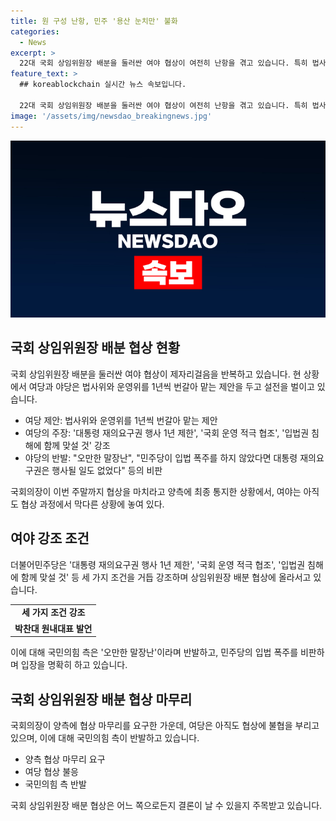 ```yaml
---
title: 원 구성 난항, 민주 '용산 눈치만' 불화
categories:
  - News
excerpt: >
  22대 국회 상임위원장 배분을 둘러싼 여야 협상이 여전히 난항을 겪고 있습니다. 특히 법사위와 운영위를 1년씩 번갈아 맡는 제안을 놓고 여당과 국민의힘이 격돌하고 있습니다. 여당은 3가지 조건을 강조하며 협상을 이끌어가는 반면, 국민의힘은 민주당의 입법 폭주를 비판하며 거부 의사를 드러내고 있습니다. 한편, 민주당은 오늘 당론 상임위를 열고 여당 단독으로 입법에 속도를 내고 있으며, 국민의힘은 차기 당 대표 선거를 앞두고 인사 결정에 올림표를 찍고 있습니다. 
feature_text: >
  ## koreablockchain 실시간 뉴스 속보입니다.

  22대 국회 상임위원장 배분을 둘러싼 여야 협상이 여전히 난항을 겪고 있습니다. 특히 법사위와 운영위를 1년씩 번갈아 맡는 제안을 놓고 여당과 국민의힘이 격돌하고 있습니다. 여당은 3가지 조건을 강조하며 협상을 이끌어가는 반면, 국민의힘은 민주당의 입법 폭주를 비판하며 거부 의사를 드러내고 있습니다. 한편, 민주당은 오늘 당론 상임위를 열고 여당 단독으로 입법에 속도를 내고 있으며, 국민의힘은 차기 당 대표 선거를 앞두고 인사 결정에 올림표를 찍고 있습니다. 
image: '/assets/img/newsdao_breakingnews.jpg'
---
```


<p><img src="/assets/img/newsdao_breakingnews.jpg" alt="koreablockchain 속보" /></p>

<h2 data-ke-size="size26">국회 상임위원장 배분 협상 현황</h2>

<p data-ke-size="size16">국회 상임위원장 배분을 둘러싼 여야 협상이 제자리걸음을 반복하고 있습니다. 현 상황에서 여당과 야당은 법사위와 운영위를 1년씩 번갈아 맡는 제안을 두고 설전을 벌이고 있습니다.</p>

<ul>
  <li>여당 제안: 법사위와 운영위를 1년씩 번갈아 맡는 제안</li>
  <li>여당의 주장: '대통령 재의요구권 행사 1년 제한', '국회 운영 적극 협조', '입법권 침해에 함께 맞설 것' 강조</li>
  <li>야당의 반발: "오만한 말장난", "민주당이 입법 폭주를 하지 않았다면 대통령 재의요구권은 행사될 일도 없었다" 등의 비판</li>
</ul>

<p data-ke-size="size16">국회의장이 이번 주말까지 협상을 마치라고 양측에 최종 통지한 상황에서, 여야는 아직도 협상 과정에서 막다른 상황에 놓여 있다.</p>

<h2 data-ke-size="size26">여야 강조 조건</h2>

<p data-ke-size="size16">더불어민주당은 '대통령 재의요구권 행사 1년 제한', '국회 운영 적극 협조', '입법권 침해에 함께 맞설 것' 등 세 가지 조건을 거듭 강조하며 상임위원장 배분 협상에 올라서고 있습니다.</p>

<table>
  <tr>
    <td style="text-align: center; height: 17px;"><b>세 가지 조건 강조</b></td>
  </tr>
  <tr>
    <td style="text-align: center; height: 17px;"><b>박찬대 원내대표 발언</b></td>
  </tr>
</table>

<p data-ke-size="size16">이에 대해 국민의힘 측은 '오만한 말장난'이라며 반발하고, 민주당의 입법 폭주를 비판하며 입장을 명확히 하고 있습니다.</p>

<h2 data-ke-size="size26">국회 상임위원장 배분 협상 마무리</h2>

<p data-ke-size="size16">국회의장이 양측에 협상 마무리를 요구한 가운데, 여당은 아직도 협상에 불협을 부리고 있으며, 이에 대해 국민의힘 측이 반발하고 있습니다.</p>

<ul>
  <li>양측 협상 마무리 요구</li>
  <li>여당 협상 불응</li>
  <li>국민의힘 측 반발</li>
</ul>

<p data-ke-size="size16">국회 상임위원장 배분 협상은 어느 쪽으로든지 결론이 날 수 있을지 주목받고 있습니다.</p>

